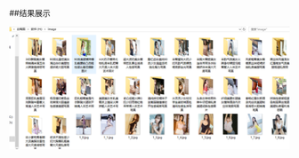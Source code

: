 
##结果展示

![image](https://github.com/TomorrowLi/MarkdownImage/blob/master/meinvtupian.PNG?raw=true)

